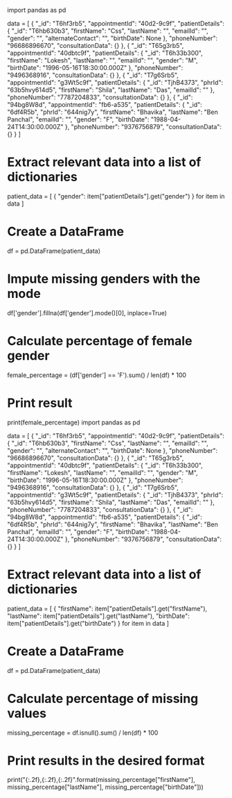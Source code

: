 
import pandas as pd

data = [
    {
        "_id": "T6hf3rb5",
        "appointmentId": "40d2-9c9f",
        "patientDetails": {
            "_id": "T6hb630b3",
            "firstName": "Css",
            "lastName": "",
            "emailId": "",
            "gender": "",
            "alternateContact": "",
            "birthDate": None
        },
        "phoneNumber": "96686896670",
        "consultationData": {}
    },
    {
        "_id": "T65g3rb5",
        "appointmentId": "40dbtc9f",
        "patientDetails": {
            "_id": "T6h33b300",
            "firstName": "Lokesh",
            "lastName": "",
            "emailId": "",
            "gender": "M",
            "birthDate": "1996-05-16T18:30:00.000Z"
        },
        "phoneNumber": "9496368916",
        "consultationData": {}
    },
    {
        "_id": "T7g6Srb5",
        "appointmentId": "g3Wt5c9f",
        "patientDetails": {
            "_id": "TjhB4373",
            "phrId": "63b5hvy614d5",
            "firstName": "Shila",
            "lastName": "Das",
            "emailId": ""
        },
        "phoneNumber": "7787204833",
        "consultationData": {}
    },
    {
        "_id": "94bg8W8d",
        "appointmentId": "fb6-a535",
        "patientDetails": {
            "_id": "6df4R5b",
            "phrId": "644nig7y",
            "firstName": "Bhavika",
            "lastName": "Ben Panchal",
            "emailId": "",
            "gender": "F",
            "birthDate": "1988-04-24T14:30:00.000Z"
        },
        "phoneNumber": "9376756879",
        "consultationData": {}
    }
]

# Extract relevant data into a list of dictionaries
patient_data = [
    {
        "gender": item["patientDetails"].get("gender")
    } for item in data
]

# Create a DataFrame
df = pd.DataFrame(patient_data)

# Impute missing genders with the mode
df['gender'].fillna(df['gender'].mode()[0], inplace=True)

# Calculate percentage of female gender
female_percentage = (df['gender'] == 'F').sum() / len(df) * 100

# Print result
print(female_percentage)
import pandas as pd

data = [
    {
        "_id": "T6hf3rb5",
        "appointmentId": "40d2-9c9f",
        "patientDetails": {
            "_id": "T6hb630b3",
            "firstName": "Css",
            "lastName": "",
            "emailId": "",
            "gender": "",
            "alternateContact": "",
            "birthDate": None
        },
        "phoneNumber": "96686896670",
        "consultationData": {}
    },
    {
        "_id": "T65g3rb5",
        "appointmentId": "40dbtc9f",
        "patientDetails": {
            "_id": "T6h33b300",
            "firstName": "Lokesh",
            "lastName": "",
            "emailId": "",
            "gender": "M",
            "birthDate": "1996-05-16T18:30:00.000Z"
        },
        "phoneNumber": "9496368916",
        "consultationData": {}
    },
    {
        "_id": "T7g6Srb5",
        "appointmentId": "g3Wt5c9f",
        "patientDetails": {
            "_id": "TjhB4373",
            "phrId": "63b5hvy614d5",
            "firstName": "Shila",
            "lastName": "Das",
            "emailId": ""
        },
        "phoneNumber": "7787204833",
        "consultationData": {}
    },
    {
        "_id": "94bg8W8d",
        "appointmentId": "fb6-a535",
        "patientDetails": {
            "_id": "6df4R5b",
            "phrId": "644nig7y",
            "firstName": "Bhavika",
            "lastName": "Ben Panchal",
            "emailId": "",
            "gender": "F",
            "birthDate": "1988-04-24T14:30:00.000Z"
        },
        "phoneNumber": "9376756879",
        "consultationData": {}
    }
]

# Extract relevant data into a list of dictionaries
patient_data = [
    {
        "firstName": item["patientDetails"].get("firstName"),
        "lastName": item["patientDetails"].get("lastName"),
        "birthDate": item["patientDetails"].get("birthDate")
    } for item in data
]

# Create a DataFrame
df = pd.DataFrame(patient_data)

# Calculate percentage of missing values
missing_percentage = df.isnull().sum() / len(df) * 100

# Print results in the desired format
print("{:.2f},{:.2f},{:.2f}".format(missing_percentage["firstName"], missing_percentage["lastName"], missing_percentage["birthDate"]))
